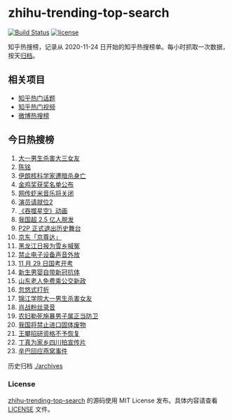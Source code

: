 # zhihu-trending-top-search

[![Build Status](https://github.com/justjavac/zhihu-trending-top-search/workflows/ci/badge.svg?branch=main)](https://github.com/justjavac/zhihu-trending-top-search/actions)
[![license](https://img.shields.io/github/license/justjavac/zhihu-trending-top-search)](https://github.com/justjavac/zhihu-trending-top-search/blob/main/LICENSE)

知乎热搜榜，记录从 2020-11-24 日开始的知乎热搜榜单。每小时抓取一次数据，按天[归档](./archives)。

## 相关项目

- [知乎热门话题](https://github.com/justjavac/zhihu-trending-hot-questions)
- [知乎热门视频](https://github.com/justjavac/zhihu-trending-hot-video)
- [微博热搜榜](https://github.com/justjavac/weibo-trending-hot-search)

## 今日热搜榜

<!-- BEGIN -->
<!-- 最后更新时间 Mon Nov 30 2020 17:04:05 GMT+0800 (CST) -->
1. [大一男生杀害大三女友](https://www.zhihu.com/search?q=锦江学院)
1. [陈铭](https://www.zhihu.com/search?q=陈铭)
1. [伊朗核科学家遭暗杀身亡](https://www.zhihu.com/search?q=伊朗核科学家)
1. [金鸡奖获奖名单公布](https://www.zhihu.com/search?q=金鸡奖)
1. [网传虾米音乐将关闭](https://www.zhihu.com/search?q=虾米音乐)
1. [演员请就位2](https://www.zhihu.com/search?q=演员请就位2)
1. [《吞噬星空》动画](https://www.zhihu.com/search?q=吞噬星空)
1. [我国超 2.5 亿人脱发](https://www.zhihu.com/search?q=脱发)
1. [P2P 正式退出历史舞台](https://www.zhihu.com/search?q=P2P)
1. [京东「京尊达」](https://www.zhihu.com/search?q=京尊达)
1. [黑龙江日报为雪乡喊冤](https://www.zhihu.com/search?q=雪乡烤肠)
1. [禁止电子设备声音外放](https://www.zhihu.com/search?q=上海地铁)
1. [11 月 29 日国考开考](https://www.zhihu.com/search?q=国考)
1. [新生男婴自带新冠抗体](https://www.zhihu.com/search?q=新冠抗体)
1. [山东老人免费乘公交新政](https://www.zhihu.com/search?q=老人免费乘公交车)
1. [忽悠式打折](https://www.zhihu.com/search?q=忽悠式打折)
1. [锦江学院大一男生杀害女友](https://www.zhihu.com/search?q=锦江学院)
1. [肖战粉丝录音](https://www.zhihu.com/search?q=肖战录音 )
1. [农妇勒死施暴男子属正当防卫](https://www.zhihu.com/search?q=农妇勒死男子)
1. [我国将禁止进口固体废物](https://www.zhihu.com/search?q=固体废物)
1. [王攀招研资格不予恢复](https://www.zhihu.com/search?q=王攀)
1. [丁真为家乡四川拍宣传片](https://www.zhihu.com/search?q=丁真)
1. [辛巴回应燕窝事件](https://www.zhihu.com/search?q=辛巴燕窝)
<!-- END -->

历史归档 [./archives](./archives)

### License

[zhihu-trending-top-search](https://github.com/justjavac/zhihu-trending-top-search) 的源码使用 MIT License 发布。具体内容请查看 [LICENSE](./LICENSE) 文件。
